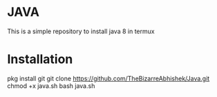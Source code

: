 # JAVA
This is a simple repository to install java 8 in termux
# Installation
pkg install git
git clone https://github.com/TheBizarreAbhishek/Java.git
chmod +x java.sh
bash java.sh
